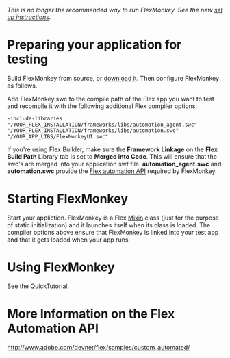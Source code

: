 _This is no longer the recommended way to run FlexMonkey. See the new [set up instructions](GettingStarted.md)._

# Preparing your application for testing #

Build FlexMonkey from source, or [download it](http://code.google.com/p/flexmonkey/downloads/list). Then configure FlexMonkey as follows.

Add FlexMonkey.swc to the compile path of the Flex app you want to test and recompile it with the following additional Flex compiler options:

```
-include-libraries "/YOUR_FLEX_INSTALLATION/frameworks/libs/automation_agent.swc" "/YOUR_FLEX_INSTALLATION/frameworks/libs/automation.swc" "/YOUR_APP_LIBS/FlexMonkeyUI.swc"
```

If you're using Flex Builder, make sure the **Framework Linkage** on the **Flex Build Path** Library tab is set to **Merged into Code**. This will ensure that the swc's are merged into your application swf file. **automation\_agent.swc** and **automation.swc** provide the [Flex automation API](http://www.adobe.com/devnet/flex/samples/custom_automated/) required by FlexMonkey.

# Starting FlexMonkey #

Start your appliction. FlexMonkey is a Flex [Mixin](http://nondocs.blogspot.com/2007/04/metadatamixin.html) class (just for the purpose of static initialization) and it launches itself when its class is loaded. The compiler options above ensure that FlexMonkey is linked into your test app and that it gets loaded when your app runs.

# Using FlexMonkey #

See the QuickTutorial.

# More Information on the Flex Automation API #

http://www.adobe.com/devnet/flex/samples/custom_automated/
